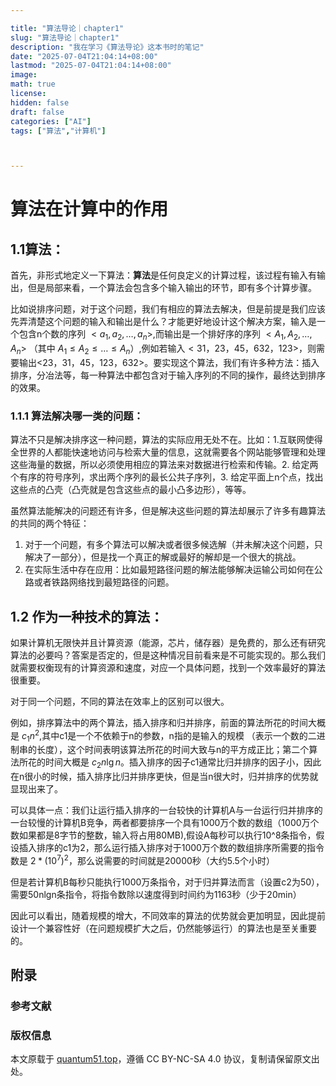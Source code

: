 ```yaml
---

title: "算法导论｜chapter1"
slug: "算法导论｜chapter1"
description: "我在学习《算法导论》这本书时的笔记" 
date: "2025-07-04T21:04:14+08:00"
lastmod: "2025-07-04T21:04:14+08:00"
image: 
math: true
license: 
hidden: false
draft: false 
categories: ["AI"]
tags: ["算法","计算机"]



---
```


# 算法在计算中的作用

## 1.1算法：

首先，非形式地定义一下算法：**算法**是任何良定义的计算过程，该过程有输入有输出，但是局部来看，一个算法会包含多个输入输出的环节，即有多个计算步骤。

比如说排序问题，对于这个问题，我们有相应的算法去解决，但是前提是我们应该先弄清楚这个问题的输入和输出是什么？才能更好地设计这个解决方案，输入是一个包含n个数的序列 $<a_1,a_2,\dots,a_n>$,而输出是一个排好序的序列 $<A_1,A_2,\dots,A_n>$ （其中 $A_1\leq A_2 \leq \dots \leq A_n$）,例如若输入$<31，23，45，632，123>$，则需要输出<23，31，45，123，632>。要实现这个算法，我们有许多种方法：插入排序，分冶法等，每一种算法中都包含对于输入序列的不同的操作，最终达到排序的效果。

### 1.1.1 算法解决哪一类的问题：

算法不只是解决排序这一种问题，算法的实际应用无处不在。比如：1.互联网使得全世界的人都能快速地访问与检索大量的信息，这就需要各个网站能够管理和处理这些海量的数据，所以必须使用相应的算法来对数据进行检索和传输。2. 给定两个有序的符号序列，求出两个序列的最长公共子序列，3. 给定平面上n个点，找出这些点的凸壳（凸壳就是包含这些点的最小凸多边形），等等。

虽然算法能解决的问题还有许多，但是解决这些问题的算法却展示了许多有趣算法的共同的两个特征：

1. 对于一个问题，有多个算法可以解决或者很多候选解（并未解决这个问题，只解决了一部分），但是找一个真正的解或最好的解却是一个很大的挑战。
2. 在实际生活中存在应用：比如最短路径问题的解法能够解决运输公司如何在公路或者铁路网络找到最短路径的问题。

## 1.2 作为一种技术的算法：

如果计算机无限快并且计算资源（能源，芯片，储存器）是免费的，那么还有研究算法的必要吗？答案是否定的，但是这种情况目前看来是不可能实现的。那么我们就需要权衡现有的计算资源和速度，对应一个具体问题，找到一个效率最好的算法很重要。

对于同一个问题，不同的算法在效率上的区别可以很大。

例如，排序算法中的两个算法，插入排序和归并排序，前面的算法所花的时间大概是 $c_1n^2$,其中c1是一个不依赖于n的参数，n指的是输入的规模 （表示一个数的二进制串的长度），这个时间表明该算法所花的时间大致与n的平方成正比；第二个算法所花的时间大概是 $c_2n\lg{n}$。插入排序的因子c1通常比归并排序的因子小，因此在n很小的时候，插入排序比归并排序更快，但是当n很大时，归并排序的优势就显现出来了。

可以具体一点：我们让运行插入排序的一台较快的计算机A与一台运行归并排序的一台较慢的计算机B竞争，两者都要排序一个具有1000万个数的数组（1000万个数如果都是8字节的整数，输入将占用80MB),假设A每秒可以执行10^8条指令，假设插入排序的c1为2，那么运行插入排序对于1000万个数的数组排序所需要的指令数是 $2*(10^7)^2$，那么说需要的时间就是20000秒（大约5.5个小时）

但是若计算机B每秒只能执行1000万条指令，对于归并算法而言（设置c2为50），需要50nlgn条指令，将指令数除以速度得到时间约为1163秒（少于20min）

因此可以看出，随着规模的增大，不同效率的算法的优势就会更加明显，因此提前设计一个兼容性好（在问题规模扩大之后，仍然能够运行）的算法也是至关重要的。





## 附录

### 参考文献

### 版权信息

本文原载于 [quantum51.top](https://quantum51.top)，遵循 CC BY-NC-SA 4.0 协议，复制请保留原文出处。
